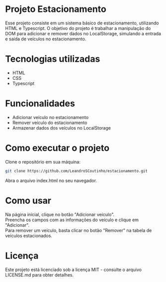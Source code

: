 # Projeto Estacionamento
Esse projeto consiste em um sistema básico de estacionamento, utilizando HTML e Typescript. O objetivo do projeto é trabalhar a manipulação do DOM para adicionar e remover dados no LocalStorage, simulando a entrada e saída de veículos no estacionamento.  

# Tecnologias utilizadas
* HTML
* CSS 
* Typescript

# Funcionalidades

* Adicionar veículo no estacionamento
* Remover veículo do estacionamento
* Armazenar dados dos veículos no LocalStorage

# Como executar o projeto

Clone o repositório em sua máquina:
```bash
git clone https://github.com/LeandroSCoutinho/estacionamento.git
```
Abra o arquivo index.html no seu navegador.  

# Como usar

Na página inicial, clique no botão "Adicionar veículo".  
Preencha os campos com as informações do veículo e clique em "Adicionar".  
Para remover um veículo, basta clicar no botão "Remover" na tabela de veículos  estacionados.  

# Licença
Este projeto está licenciado sob a licença MIT - consulte o arquivo LICENSE.md para obter detalhes.
